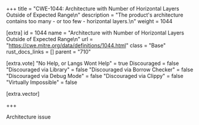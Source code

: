 +++
title = "CWE-1044: Architecture with Number of Horizontal Layers Outside of Expected Range\n"
description = "The product's architecture contains too many - or too few - horizontal layers.\n"
weight = 1044

[extra]
id = 1044
name = "Architecture with Number of Horizontal Layers Outside of Expected Range\n"
url = "https://cwe.mitre.org/data/definitions/1044.html"
class = "Base"
rust_docs_links = []
parent = "710"

[extra.vote]
"No Help, or Langs Wont Help" = true
Discouraged = false
"Discouraged via Library" = false
"Discouraged via Borrow Checker" = false
"Discouraged via Debug Mode" = false
"Discouraged via Clippy" = false
"Virtually Impossible" = false

[extra.vector]

+++

Architecture issue